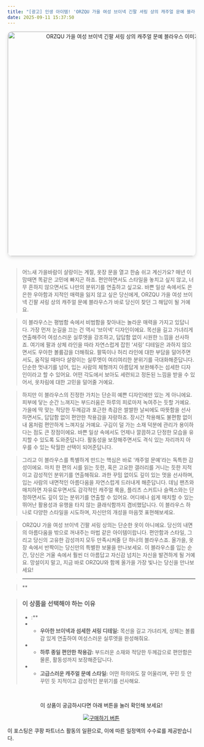 ```yaml
---
title: "[광고] 인생 아이템! 'ORZQU 가을 여성 브이넥 긴팔 셔링 상의 캐주얼 문예 블라우스'을(를) 만나보세요."
date: 2025-09-11 15:37:50
---
```


<div align="center">
    <a href="https://link.coupang.com/re/AFFSDP?lptag=AF8916626&pageKey=9034735649&itemId=26503864367&vendorItemId=93478567338&traceid=V0-153-7a3e4cb95b48f001&clickBeacon=35995ad0-8f25-11f0-8680-a31ae8c2649e%7E3&requestid=20250912003722412148293685&token=31850C%7CMIXED" target="_blank">
        <img src="https://ads-partners.coupang.com/image1/QqCU6q3bYVHyX_JRQtNxLrvXvjSATWvci2XqKhcedUxyIPCx0B9m7P7PXYBgYA76mRmc1p0m-PTODAX4JLnu9QcOIlkAdBO_okEpqApYBr5SyAXR32NE8Sgi6UebOOJi-OwmnKSd-5OYGegNUDACZgWDJE1KUFa5yrCjjG5SAGIwybBxWOpY4_bAR2N8YPrlBJGs1Vku002JMhqwUqyI1kuT-Jf795VEJtRaeDIq4AIo-v6tmZgp3mYngq1ok1bMM9jos7ECOtBkBMyLKS6v-LfYj-Mb3-F6TDiYPyW-h9jeXYpR_p_MsX8Q-A==" alt="ORZQU 가을 여성 브이넥 긴팔 셔링 상의 캐주얼 문예 블라우스 이미지" width="600" style="max-width: 100%; height: auto; border-radius: 12px; border: 1px solid #e0e0e0; box-shadow: 0 4px 8px rgba(0,0,0,0.1);">
    </a>
</div>
<br>

> 어느새 가을바람이 살랑이는 계절, 옷장 문을 열고 한숨 쉬고 계신가요? 매년 이맘때면 똑같은 고민에 빠지곤 하죠. 편안하면서도 스타일을 놓치고 싶지 않고, 너무 흔하지 않으면서도 나만의 분위기를 연출하고 싶고요. 바쁜 일상 속에서도 은은한 우아함과 지적인 매력을 잃지 않고 싶은 당신에게, ORZQU 가을 여성 브이넥 긴팔 셔링 상의 캐주얼 문예 블라우스가 바로 당신이 찾던 그 해답이 될 거예요.

> 이 블라우스는 평범함 속에서 비범함을 찾아내는 놀라운 매력을 가지고 있답니다. 가장 먼저 눈길을 끄는 건 역시 ‘브이넥’ 디자인이에요. 목선을 길고 가녀리게 연출해주어 여성스러운 실루엣을 강조하고, 답답함 없이 시원한 느낌을 선사하죠. 여기에 팔과 상체 라인을 따라 자연스럽게 잡힌 ‘셔링’ 디테일은 과하지 않으면서도 우아한 볼륨감을 더해줘요. 팔뚝이나 허리 라인에 대한 부담을 덜어주면서도, 움직일 때마다 살랑이는 실루엣이 여리여리한 분위기를 극대화해준답니다. 단순한 멋내기를 넘어, 입는 사람의 체형까지 아름답게 보완해주는 섬세한 디자인이라고 할 수 있어요. 어떤 각도에서 보아도 세련되고 정돈된 느낌을 받을 수 있어서, 옷차림에 대한 고민을 덜어줄 거예요.

> 하지만 이 블라우스의 진정한 가치는 단순히 예쁜 디자인에만 있는 게 아니에요. 피부에 닿는 순간 느껴지는 부드러움은 하루의 피로마저 녹여주는 듯할 거예요. 가을에 딱 맞는 적당한 두께감과 포근한 촉감은 쌀쌀한 날씨에도 따뜻함을 선사하면서도, 답답함 없이 편안한 착용감을 자랑하죠. 장시간 착용해도 불편함 없이 내 몸처럼 편안하게 느껴지실 거예요. 구김이 덜 가는 소재 덕분에 관리가 용이하다는 점도 큰 장점이에요. 바쁜 일상 속에서도 언제나 깔끔하고 단정한 모습을 유지할 수 있도록 도와준답니다. 활동성을 보장해주면서도 격식 있는 자리까지 아우를 수 있는 탁월한 선택이 되어준답니다.

> 그리고 이 블라우스를 특별하게 만드는 핵심은 바로 ‘캐주얼 문예’라는 독특한 감성이에요. 마치 한 편의 시를 읽는 듯한, 혹은 고요한 갤러리를 거니는 듯한 지적이고 감성적인 분위기를 연출해줘요. 과한 꾸밈 없이도 깊이 있는 멋을 선사하며, 입는 사람의 내면적인 아름다움을 자연스럽게 드러내게 해준답니다. 데님 팬츠와 매치하면 자유로우면서도 감각적인 캐주얼 룩을, 플리츠 스커트나 슬랙스와는 단정하면서도 깊이 있는 분위기를 연출할 수 있어요. 어디에나 쉽게 매치할 수 있는 뛰어난 활용성과 유행을 타지 않는 클래식함까지 겸비했답니다. 이 블라우스 하나로 다양한 스타일을 시도하며, 자신만의 개성을 마음껏 표현해보세요.

> ORZQU 가을 여성 브이넥 긴팔 셔링 상의는 단순한 옷이 아니에요. 당신의 내면의 아름다움을 밖으로 꺼내주는 마법 같은 아이템이랍니다. 편안함과 스타일, 그리고 당신의 고유한 감성까지 모두 만족시켜줄 단 하나의 블라우스죠. 올가을, 옷장 속에서 반짝이는 당신만의 특별한 보물을 만나보세요. 이 블라우스를 입는 순간, 당신은 거울 속에서 훨씬 더 아름답고 자신감 넘치는 자신을 발견하게 될 거예요. 망설이지 말고, 지금 바로 ORZQU와 함께 올가을 가장 빛나는 당신을 만나보세요!

> ---

> **


> ### 이 상품을 선택해야 하는 이유
> - :**
> - *   **우아한 브이넥과 섬세한 셔링 디테일:** 목선을 길고 가녀리게, 상체는 볼륨감 있게 연출하여 여성스러운 실루엣을 완성해줘요.
> - *   **하루 종일 편안한 착용감:** 부드러운 소재와 적당한 두께감으로 편안함은 물론, 활동성까지 보장해준답니다.
> - *   **고급스러운 캐주얼 문예 스타일:** 어떤 하의와도 잘 어울리며, 꾸민 듯 안 꾸민 듯 지적이고 감성적인 분위기를 선사해요.


<br>

<div align="center">
  <p>이 상품이 궁금하시다면 아래 버튼을 눌러 확인해 보세요!</p>
  <a href="https://link.coupang.com/re/AFFSDP?lptag=AF8916626&pageKey=9034735649&itemId=26503864367&vendorItemId=93478567338&traceid=V0-153-7a3e4cb95b48f001&clickBeacon=35995ad0-8f25-11f0-8680-a31ae8c2649e%7E3&requestid=20250912003722412148293685&token=31850C%7CMIXED" target="_blank">
    <img src="https://img.shields.io/badge/지금 바로 구매하기-FF5722?style=for-the-badge&logo=coupa&logoColor=white" alt="구매하기 버튼">
  </a>
</div>

이 포스팅은 쿠팡 파트너스 활동의 일환으로, 이에 따른 일정액의 수수료를 제공받습니다.
